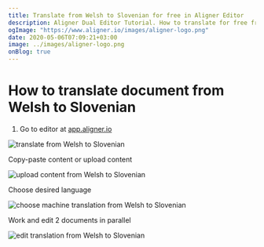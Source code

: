 ```yaml
---
title: Translate from Welsh to Slovenian for free in Aligner Editor
description: Aligner Dual Editor Tutorial. How to translate for free from Welsh to Slovenian. Aligner is multilingual document management platform. 
ogImage: "https://www.aligner.io/images/aligner-logo.png"
date: 2020-05-06T07:09:21+03:00
image: ../images/aligner-logo.png
onBlog: true
---
```


# How to translate document from Welsh to Slovenian

1. Go to editor at [app.aligner.io](https://app.aligner.io "Aligner App web page")

![translate from Welsh to Slovenian](../aligner-blank-editor.png "translate from Welsh to Slovenian")

Copy-paste content or upload content

![upload content from Welsh to Slovenian](../aligner-uploaded-document.png "upload content from Welsh to Slovenian")

Choose desired language

![choose machine translation from Welsh to Slovenian](../aligner-language-dropdown.png "choose machine translation from Welsh to Slovenian")

Work and edit 2 documents in parallel

![edit translation from Welsh to Slovenian](../aligner-double-sitded-editor.png "edit translation from Welsh to Slovenian")

